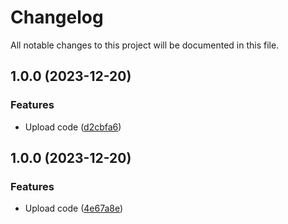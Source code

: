 # Changelog

All notable changes to this project will be documented in this file.

## 1.0.0 (2023-12-20)


### Features

* Upload code ([d2cbfa6](https://github.com/atorrescogollo/aws-lambda-serverless-proxy/commit/d2cbfa6c10bff54f34278007ac4c71b3f26a0cbf))

## 1.0.0 (2023-12-20)


### Features

* Upload code ([4e67a8e](https://github.com/atorrescogollo/aws-lambda-serverless-proxy/commit/4e67a8e7236774deea7e27ebca388cc077dd7869))
